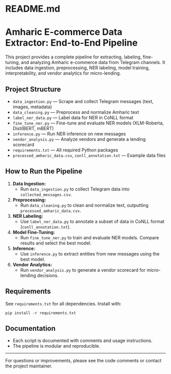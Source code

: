# README.md

# Amharic E-commerce Data Extractor: End-to-End Pipeline

This project provides a complete pipeline for extracting, labeling, fine-tuning, and analyzing Amharic e-commerce data from Telegram channels. It includes data ingestion, preprocessing, NER labeling, model training, interpretability, and vendor analytics for micro-lending.

## Project Structure

- `data_ingestion.py` — Scrape and collect Telegram messages (text, images, metadata)
- `data_cleaning.py` — Preprocess and normalize Amharic text
- `label_ner_data.py` — Label data for NER in CoNLL format
- `fine_tune_ner.py` — Fine-tune and evaluate NER models (XLM-Roberta, DistilBERT, mBERT)
- `inference.py` — Run NER inference on new messages
- `vendor_analysis.py` — Analyze vendors and generate a lending scorecard
- `requirements.txt` — All required Python packages
- `processed_amharic_data.csv`, `conll_annotation.txt` — Example data files

## How to Run the Pipeline

1. **Data Ingestion:**
   - Run `data_ingestion.py` to collect Telegram data into `collected_messages.csv`.
2. **Preprocessing:**
   - Run `data_cleaning.py` to clean and normalize text, outputting `processed_amharic_data.csv`.
3. **NER Labeling:**
   - Use `label_ner_data.py` to annotate a subset of data in CoNLL format (`conll_annotation.txt`).
4. **Model Fine-Tuning:**
   - Run `fine_tune_ner.py` to train and evaluate NER models. Compare results and select the best model.
5. **Inference:**
   - Use `inference.py` to extract entities from new messages using the best model.
6. **Vendor Analytics:**
   - Run `vendor_analysis.py` to generate a vendor scorecard for micro-lending decisions.

## Requirements

See `requirements.txt` for all dependencies. Install with:
```
pip install -r requirements.txt
```

## Documentation
- Each script is documented with comments and usage instructions.
- The pipeline is modular and reproducible.

---

For questions or improvements, please see the code comments or contact the project maintainer.

